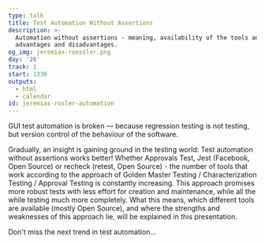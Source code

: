 ```yaml
---
type: talk
title: Test Automation Without Assertions
description: >-
  Automation without assertions - meaning, availability of the tools and the
  advantages and disadvantages.
og_img: jeremias-roessler.png
day: '26'
track: 1
start: 1330
outputs:
  - html
  - calendar
id: jeremias-rosler-automation
---
```


GUI test automation is broken — because regression testing is not testing, but version control of the behaviour of the software.

Gradually, an insight is gaining ground in the testing world: Test automation without assertions works better! Whether Approvals Test, Jest (Facebook, Open Source) or recheck (retest, Open Source) - the number of tools that work according to the approach of Golden Master Testing / Characterization Testing / Approval Testing is constantly increasing. This approach promises more robust tests with less effort for creation and maintenance, while all the while testing much more completely. What this means, which different tools are available (mostly Open Source), and where the strengths and weaknesses of this approach lie, will be explained in this presentation.

Don't miss the next trend in test automation...

<!--
The talk is about test automation without assertions - meaning, availability of the tools and the advantages and disadvantages.
-->
